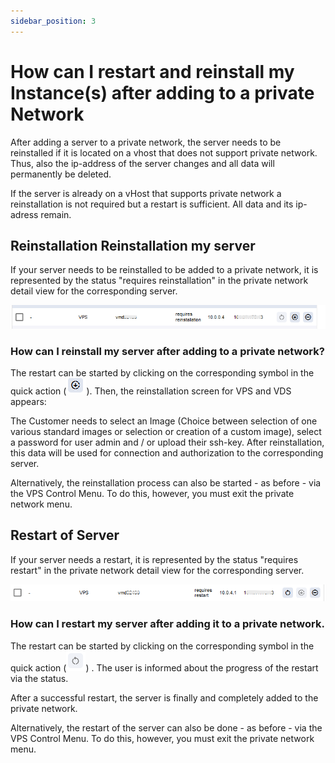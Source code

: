 ```yaml
---
sidebar_position: 3
---
```


# How can I restart and reinstall my Instance(s) after adding to a private Network

After adding a server to a private network, the server needs to be reinstalled if it is located on a vhost that does not support private network. Thus, also the ip-address of the server changes and all data will permanently be deleted. 

If the server is already on a vHost that supports private network a reinstallation is not required but a restart is sufficient. All data and its ip-adress remain. 


## Reinstallation Reinstallation my server  
If your server needs to be reinstalled to be added to a private network, it is represented by the status "requires reinstallation" in the private network detail view for the corresponding server.
<p align="center">
<img src="/img/products/private-network/tutorial/privateNetworkDetailItem.png" alt="Private Network Detail One Item With Restart and Reinstallation"/>
</p>

### How can I reinstall my server after adding to a private network? 
The restart can be started by clicking on the corresponding symbol in the quick action (<img src="/img/products/private-network/tutorial/reinstallationIcon.png"/>).
Then, the reinstallation screen for VPS and VDS appears: 

The Customer needs to select an Image (Choice between selection of one various standard images or selection or creation of a custom image), select a password for user admin and / or upload their ssh-key. After reinstallation, this data will be used for connection and authorization to the corresponding server. 

Alternatively, the reinstallation process can also be started - as before - via the VPS Control Menu. To do this, however, you must exit the private network menu.

## Restart of Server 
If your server needs a restart, it is represented by the status "requires restart" in the private network detail view for the corresponding server.
<p align="center">
<img src="/img/products/private-network/tutorial/privateNetworkDetailItem2.png" alt="Private Network Detail One Item With Restart and Reinstallation"/>
</p>

### How can I restart my server after adding it to a private network. 
The restart can be started by clicking on the corresponding symbol in the quick action (<img src="/img/products/private-network/tutorial/restartIcon.png"/>) . The user is informed about the progress of the restart via the status.

After a successful restart, the server is finally and completely added to the private network.

Alternatively, the restart of the server can also be done - as before - via the VPS Control Menu. To do this, however, you must exit the private network menu.